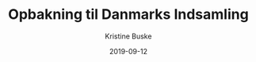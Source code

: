 ---
title: "Opbakning til Danmarks Indsamling"
description: Beskrivelse af hvad siden handler om.
author: "Kristine Buske"
excerpt: >-
    Hos Mediegruppen skaber vi forandring gennem historier om mennesker. En af dem er historien om den tidligere misbruger Tage, som vores content- og magasinredaktør Kristine skulle formidle. En helt særlig historie, der rørte hende.
cover_image: "danmarksindsamlingvejleerhverv.dk__kdinrd"
date: 2019-09-12
---